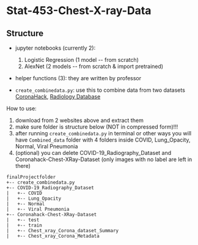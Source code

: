 # Stat-453-Chest-X-ray-Data


## Structure
- jupyter notebooks (currently 2):
  1. Logistic Regression (1 model -- from scratch)
  2. AlexNet (2 models -- from scratch & import pretrained)

- helper functions (3): they are written by professor

- ```create_combinedata.py```: use this to combine data from two datasets [CoronaHack](https://www.kaggle.com/praveengovi/coronahack-chest-xraydataset), [Radiology Database](https://www.kaggle.com/tawsifurrahman/covid19-radiography-database)

How to use:
  1. download from 2 websites above and extract them
  2. make sure folder is structure below (NOT in compressed form)!!!
  3. after running ```create_combinedata.py``` in terminal or other ways you will have ```Combined_data``` folder with 4 folders inside COVID, Lung_Opacity, Normal, Viral Pneumonia
  4. (optional) you can delete COVID-19_Radiography_Dataset and Coronahack-Chest-XRay-Dataset (only images with no label are left in there)

```
finalProjectfolder
+-- create_combinedata.py
+-- COVID-19_Radiography_Dataset
|   +-- COVID
|   +-- Lung_Opacity
|   +-- Normal
|   +-- Viral Pneumonia
+-- Coronahack-Chest-XRay-Dataset
|   +-- test
|   +-- train
|   +-- Chest_xray_Corona_dataset_Summary
|   +-- Chest_xray_Corona_Metadata


```

